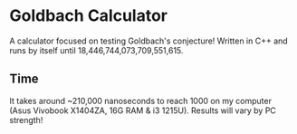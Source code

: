 # Goldbach Calculator
A calculator focused on testing Goldbach's conjecture!
Written in C++ and runs by itself until 18,446,744,073,709,551,615.

## Time
It takes around ~210,000 nanoseconds to reach 1000 on my computer (Asus Vivobook X1404ZA, 16G RAM  & i3 1215U). Results will vary by PC strength!
